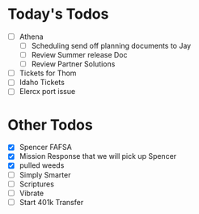 # Today's Todos

- [ ] Athena
    - [ ] Scheduling send off planning documents to Jay
    - [ ] Review Summer release Doc
    - [ ] Review Partner Solutions
- [ ] Tickets for Thom
- [ ] Idaho Tickets
- [ ] Elercx port issue

# Other Todos

- [x] Spencer FAFSA
- [x] Mission Response that we will pick up Spencer
- [x] pulled weeds
- [ ] Simply Smarter
- [ ] Scriptures
- [ ] Vibrate
- [ ] Start 401k Transfer
